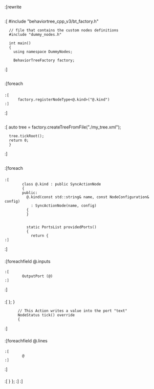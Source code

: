 # 
:[rewrite
## 
  :[
	  #include "behaviortree_cpp_v3/bt_factory.h"

	  // file that contains the custom nodes definitions
	  #include "dummy_nodes.h"

	  int main()
	  {
		using namespace DummyNodes;

		BehaviorTreeFactory factory;
  :]
## 
  :[foreach
### 
	:[
		  factory.registerNodeType<@.kind>("@.kind")
	:]
  :]
## 
  :[ 
	  auto tree = factory.createTreeFromFile("./my_tree.xml");

	  tree.tickRoot();
	  return 0;
	  }
  :]
## 
  :[foreach
### 
	:[
			class @.kind : public SyncActionNode
			{
			public:
			  @.kind(const std::string& name, const NodeConfiguration& config)
				: SyncActionNode(name, config)
			  {
			  }


			  static PortsList providedPorts()
			  {
				return { 
	:]
  :]
### 
  :[foreachfield @.inputs
#### 
    :[
            OutputPort (@)
    :]
  :]
### 
  :[
			};
		  }


		  // This Action writes a value into the port "text"
		  NodeStatus tick() override
		  {

  :]
### 
  :[foreachfield @.lines
#### 
    :[
            @
    :]
  :]
### 
  :[
		 }
		};
  :]
:]
